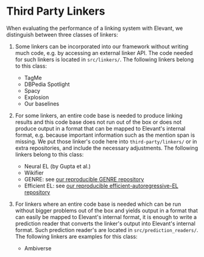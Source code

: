 # Third Party Linkers

When evaluating the performance of a linking system with Elevant, we distinguish between three classes of linkers:
1. Some linkers can be incorporated into our framework without writing much code, e.g. by accessing an external
 linker API. The code needed for such linkers is located in `src/linkers/`. The following linkers belong to this class:
    - TagMe
    - DBPedia Spotlight
    - Spacy
    - Explosion
    - Our baselines

2. For some linkers, an entire code base is needed to produce linking results and this code base does not run
 out of the box or does not produce output in a format that can be mapped to Elevant's internal format, e.g. because
 important information such as the mention span is missing. We put those linker's code here into
 `third-party/linkers/` or in extra repositories, and include the necessary adjustments. The following linkers belong to this class:
    - Neural EL (by Gupta et al.)
    - Wikifier
    - GENRE: see [our reproducible GENRE repository](https://github.com/ad-freiburg/GENRE)
    - Efficient EL: see [our reproducible efficient-autoregressive-EL repository](https://github.com/ad-freiburg/efficient-autoregressive-EL)

3. For linkers where an entire code base is needed which can be run without bigger problems out of the box and yields
 output in a format that can easily be mapped to Elevant's internal format, it is enough to write a prediction reader
 that converts the linker's output into Elevant's internal format. Such prediction reader's are located in
 `src/prediction_readers/`. The following linkers are examples for this class:
    - Ambiverse

